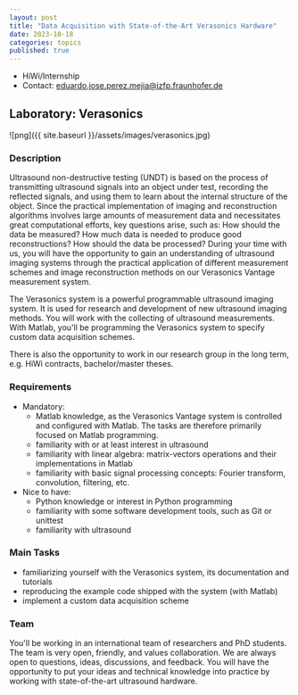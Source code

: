```yaml
---
layout: post
title: "Data Acquisition with State-of-the-Art Verasonics Hardware"
date: 2023-10-18
categories: topics
published: true
---
```


- HiWi/Internship
- Contact: eduardo.jose.perez.mejia@izfp.fraunhofer.de

## Laboratory: Verasonics
![png]({{ site.baseurl }}/assets/images/verasonics.jpg)

### Description
Ultrasound non-destructive testing (UNDT) is based on the process of transmitting ultrasound signals into an object under test, recording the reflected signals, and using them to learn about the internal structure of the object. Since the practical implementation of imaging and reconstruction algorithms involves large amounts of measurement data and necessitates great computational efforts, key questions arise, such as: How should the data be measured? How much data is needed to produce good reconstructions? How should the data be processed? During your time with us, you will have the opportunity to gain an understanding of ultrasound imaging systems through the practical application of different measurement schemes and image reconstruction methods on our Verasonics Vantage measurement system.

The Verasonics system is a powerful programmable ultrasound imaging system. It is used for research and development of new ultrasound imaging methods. You will work with the collecting of ultrasound measurements. With Matlab, you'll be programming the Verasonics system to specify custom data acquisition schemes.

There is also the opportunity to work in our research group in the long term, e.g. HiWi contracts, bachelor/master theses.

### Requirements
* Mandatory:
  * Matlab knowledge, as the Verasonics Vantage system is controlled and configured with Matlab. The tasks are therefore primarily focused on Matlab programming.
  * familiarity with or at least interest in ultrasound
  * familiarity with linear algebra: matrix-vectors operations and their implementations in Matlab
  * familiarity with basic signal processing concepts: Fourier transform, convolution, filtering, etc.
* Nice to have:
  * Python knowledge or interest in Python programming
  * familiarity with some software development tools, such as Git or unittest
  * familiarity with ultrasound

### Main Tasks
* familiarizing yourself with the Verasonics system, its documentation and tutorials
* reproducing the example code shipped with the system (with Matlab)
* implement a custom data acquisition scheme

### Team
You'll be working in an international team of researchers and PhD students. The team is very open, friendly, and values collaboration. We are always open to questions, ideas, discussions, and feedback. You will have the opportunity to put your ideas and technical knowledge into practice by working with state-of-the-art ultrasound hardware.